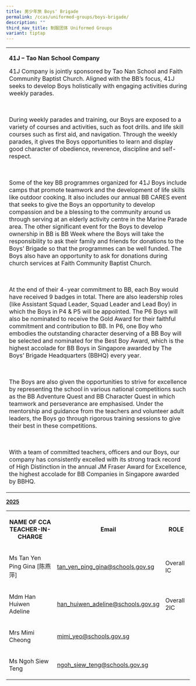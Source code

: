 ```yaml
---
title: 男少年旅 Boys' Brigade
permalink: /ccas/uniformed-groups/boys-brigade/
description: ""
third_nav_title: 制服团体 Uniformed Groups
variant: tiptap
---
```

<p></p>
<table style="minWidth: 25px">
<colgroup>
<col>
</colgroup>
<tbody>
<tr>
<td rowspan="1" colspan="1">
<p><strong>41J – Tao Nan School Company</strong>
</p>
<p>41J Company is jointly sponsored by Tao Nan School and Faith Community
Baptist Church. Aligned with the BB’s focus, 41J seeks to develop Boys
holistically with engaging activities during weekly parades.</p>
<p>&nbsp;</p>
<p>During weekly parades and training, our Boys are exposed to a variety
of courses and activities, such as foot drills. and life skill courses
such as first aid, and navigation. Through the weekly parades, it gives
the Boys opportunities to learn and display good character of obedience,
reverence, discipline and self-respect.</p>
<p>&nbsp;</p>
<p>Some of the key BB programmes organized for 41J Boys include camps that
promote teamwork and the development of life skills like outdoor cooking.
It also includes our annual BB CARES event that seeks to give the Boys
an opportunity to develop compassion and be a blessing to the community
around us through serving at an elderly activity centre in the Marine Parade
area. The other significant event for the Boys to develop ownership in
BB is BB Week where the Boys will take the responsibility to ask their
family and friends for donations to the Boys’ Brigade so that the programmes
can be well funded. The Boys also have an opportunity to ask for donations
during church services at Faith Community Baptist Church.</p>
<p>&nbsp;</p>
<p>At the end of their 4-year commitment to BB, each Boy would have received
9 badges in total. There are also leadership roles (like Assistant Squad
Leader, Squad Leader and Lead Boy) in which the Boys in P4 &amp; P5 will
be appointed. The P6 Boys will also be nominated to receive the Gold Award
for their faithful commitment and contribution to BB. In P6, one Boy who
embodies the outstanding character deserving of a BB Boy will be selected
and nominated for the Best Boy Award, which is the highest accolade for
BB Boys in Singapore awarded by The Boys’ Brigade Headquarters (BBHQ) every
year.</p>
<p>&nbsp;</p>
<p>The Boys are also given the opportunities to strive for excellence by
representing the school in various national competitions such as the BB
Adventure Quest and BB Character Quest in which teamwork and perseverance
are emphasised. Under the mentorship and guidance from the teachers and
volunteer adult leaders, the Boys go through rigorous training sessions
to give their best in these competitions.</p>
<p>&nbsp;</p>
<p>With a team of committed teachers, officers and our Boys, our company
has consistently excelled with its strong track record of High Distinction
in the annual JM Fraser Award for Excellence, the highest accolade for
BB Companies in Singapore awarded by BBHQ.</p>
</td>
</tr>
</tbody>
</table>
<p><strong><u>2025</u></strong>
</p>
<table style="minWidth: 75px">
<colgroup>
<col>
<col>
<col>
</colgroup>
<tbody>
<tr>
<th rowspan="1" colspan="1">
<p>NAME OF CCA
<br>TEACHER-IN-CHARGE</p>
</th>
<th rowspan="1" colspan="1">
<p>Email</p>
</th>
<th rowspan="1" colspan="1">
<p>ROLE</p>
</th>
</tr>
<tr>
<td rowspan="1" colspan="1">
<p>Ms Tan Yen Ping Gina [陈燕萍]</p>
</td>
<td rowspan="1" colspan="1">
<p><a href="mailto:tan_yen_ping_gina@schools.gov.sg" rel="noopener noreferrer nofollow" target="_blank">tan_yen_ping_gina@schools.gov.sg</a>
</p>
</td>
<td rowspan="1" colspan="1">
<p>Overall IC</p>
</td>
</tr>
<tr>
<td rowspan="1" colspan="1">
<p>Mdm Han Huiwen Adeline</p>
</td>
<td rowspan="1" colspan="1">
<p><a href="mailto:han_huiwen_adeline@schools.gov.sg" rel="noopener noreferrer nofollow" target="_blank">han_huiwen_adeline@schools.gov.sg</a>
</p>
</td>
<td rowspan="1" colspan="1">
<p>Overall 2IC</p>
</td>
</tr>
<tr>
<td rowspan="1" colspan="1">
<p>Mrs Mimi Cheong</p>
</td>
<td rowspan="1" colspan="1">
<p><a href="mailto:mimi_yeo@schools.gov.sg" rel="noopener noreferrer nofollow" target="_blank">mimi_yeo@schools.gov.sg</a>
</p>
</td>
<td rowspan="1" colspan="1">
<p></p>
</td>
</tr>
<tr>
<td rowspan="1" colspan="1">
<p>Ms Ngoh Siew Teng</p>
</td>
<td rowspan="1" colspan="1">
<p><a href="mailto:ngoh_siew_teng@schools.gov.sg" rel="noopener noreferrer nofollow" target="_blank">ngoh_siew_teng@schools.gov.sg</a>
</p>
</td>
<td rowspan="1" colspan="1">
<p></p>
</td>
</tr>
</tbody>
</table>
<p></p>